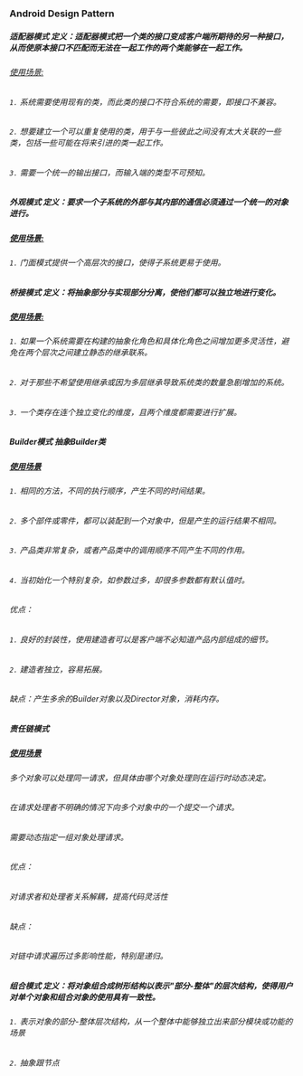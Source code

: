 ### Android Design Pattern

##### 适配器模式 定义：适配器模式把一个类的接口变成客户端所期待的另一种接口，从而使原本接口不匹配而无法在一起工作的两个类能够在一起工作。  
###### [使用场景:](https://github.com/txwgoogol/android-design-pattern/blob/master/app/src/test/java/com/txw/designpattern/adapter/Client.java)  
 ###### `1.` 系统需要使用现有的类，而此类的接口不符合系统的需要，即接口不兼容。  
 ###### `2.` 想要建立一个可以重复使用的类，用于与一些彼此之间没有太大关联的一些类，包括一些可能在将来引进的类一起工作。  
 ###### `3.` 需要一个统一的输出接口，而输入端的类型不可预知。  

##### 外观模式 定义：要求一个子系统的外部与其内部的通信必须通过一个统一的对象进行。
##### [使用场景:](https://github.com/txwgoogol/android-design-pattern/blob/master/app/src/test/java/com/txw/designpattern/apperarance/Client.java)  
 ###### `1.` 门面模式提供一个高层次的接口，使得子系统更易于使用。  

##### 桥接模式 定义：将抽象部分与实现部分分离，使他们都可以独立地进行变化。
##### [使用场景:](https://github.com/txwgoogol/android-design-pattern/blob/master/app/src/test/java/com/txw/designpattern/bridge/model/Client.java)  
###### `1.` 如果一个系统需要在构建的抽象化角色和具体化角色之间增加更多灵活性，避免在两个层次之间建立静态的继承联系。  
###### `2.` 对于那些不希望使用继承或因为多层继承导致系统类的数量急剧增加的系统。  
###### `3.` 一个类存在连个独立变化的维度，且两个维度都需要进行扩展。  

##### Builder模式   抽象Builder类  
##### [使用场景](https://github.com/txwgoogol/android-design-pattern/blob/master/app/src/test/java/com/txw/designpattern/builder/Client.java)  
###### `1.` 相同的方法，不同的执行顺序，产生不同的时间结果。  
###### `2.` 多个部件或零件，都可以装配到一个对象中，但是产生的运行结果不相同。  
###### `3.` 产品类非常复杂，或者产品类中的调用顺序不同产生不同的作用。  
###### `4.` 当初始化一个特别复杂，如参数过多，却很多参数都有默认值时。  
###### 优点：  
###### `1.` 良好的封装性，使用建造者可以是客户端不必知道产品内部组成的细节。  
###### `2.` 建造者独立，容易拓展。  
###### 缺点：产生多余的Builder对象以及Director对象，消耗内存。  

##### 责任链模式  
##### [使用场景](https://github.com/txwgoogol/android-design-pattern/blob/master/app/src/test/java/com/txw/designpattern/chain/Client.java)    
###### 多个对象可以处理同一请求，但具体由哪个对象处理则在运行时动态决定。  
###### 在请求处理者不明确的情况下向多个对象中的一个提交一个请求。  
###### 需要动态指定一组对象处理请求。  
###### 优点：  
###### 对请求者和处理者关系解耦，提高代码灵活性  
###### 缺点：  
###### 对链中请求遍历过多影响性能，特别是递归。  

##### 组合模式 定义：将对象组合成树形结构以表示"部分-整体"的层次结构，使得用户对单个对象和组合对象的使用具有一致性。
###### `1.` 表示对象的部分-整体层次结构，从一个整体中能够独立出来部分模块或功能的场景
###### `2.` 抽象跟节点